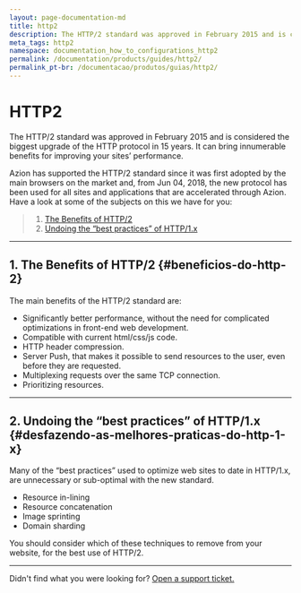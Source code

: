 ```yaml
---
layout: page-documentation-md
title: http2
description: The HTTP/2 standard was approved in February 2015 and is considered the biggest upgrade of the HTTP protocol in 15 years.
meta_tags: http2
namespace: documentation_how_to_configurations_http2
permalink: /documentation/products/guides/http2/
permalink_pt-br: /documentacao/produtos/guias/http2/
---
```


# HTTP2

The HTTP/2 standard was approved in February 2015 and is considered the biggest upgrade of the HTTP protocol in 15 years. It can bring innumerable benefits for improving your sites’ performance.

Azion has supported the HTTP/2 standard since it was first adopted by the main browsers on the market and, from Jun 04, 2018, the new protocol has been used for all sites and applications that are accelerated through Azion. Have a look at some of the subjects on this we have for you:

> 1. [The Benefits of HTTP/2](#beneficios-do-http-2)
> 2. [Undoing the “best practices” of HTTP/1.x](#desfazendo-as-melhores-praticas-do-http-1-x)

---

## 1. The Benefits of HTTP/2 {#beneficios-do-http-2}

The main benefits of the HTTP/2 standard are:

* Significantly better performance, without the need for complicated optimizations in front-end web development.
* Compatible with current html/css/js code.
* HTTP header compression.
* Server Push, that makes it possible to send resources to the user, even before they are requested.
* Multiplexing requests over the same TCP connection.
* Prioritizing resources.

---

## 2. Undoing the “best practices” of HTTP/1.x {#desfazendo-as-melhores-praticas-do-http-1-x}

Many of the “best practices” used to optimize web sites to date in HTTP/1.x, are unnecessary or sub-optimal with the new standard.

* Resource in-lining
* Resource concatenation
* Image sprinting
* Domain sharding

You should consider which of these techniques to remove from your website, for the best use of HTTP/2.

---

Didn't find what you were looking for? [Open a support ticket.](https://tickets.azion.com/)  
